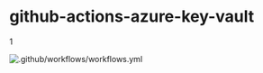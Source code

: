 # github-actions-azure-key-vault

1

![.github/workflows/workflows.yml](https://github.com/thiagolunardi/github-actions-azure-key-vault/workflows/.github/workflows/workflows.yml/badge.svg)
